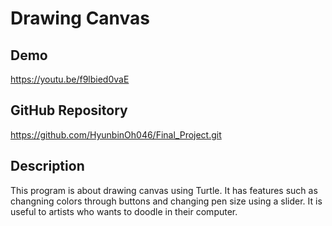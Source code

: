# Drawing Canvas

## Demo
<https://youtu.be/f9lbied0vaE>

## GitHub Repository
<https://github.com/HyunbinOh046/Final_Project.git>

## Description
This program is about drawing canvas using Turtle. It has features
such as changning colors through buttons and changing pen size using a slider.
It is useful to artists who wants to doodle in their computer.
